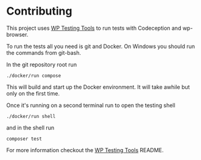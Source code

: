 # Contributing

This project uses [WP Testing Tools][] to run tests with Codeception and
wp-browser.

To run the tests all you need is git and Docker. On Windows you should run
the commands from git-bash.

In the git repository root run

    ./docker/run compose

This will build and start up the Docker environment. It will take awhile but
only on the first time.

Once it's running on a second terminal run to open the testing shell

    ./docker/run shell

and in the shell run

    composer test

For more information checkout the [WP Testing Tools][] README.

[wp testing tools]: https://github.com/valu-digital/wp-testing-tools
